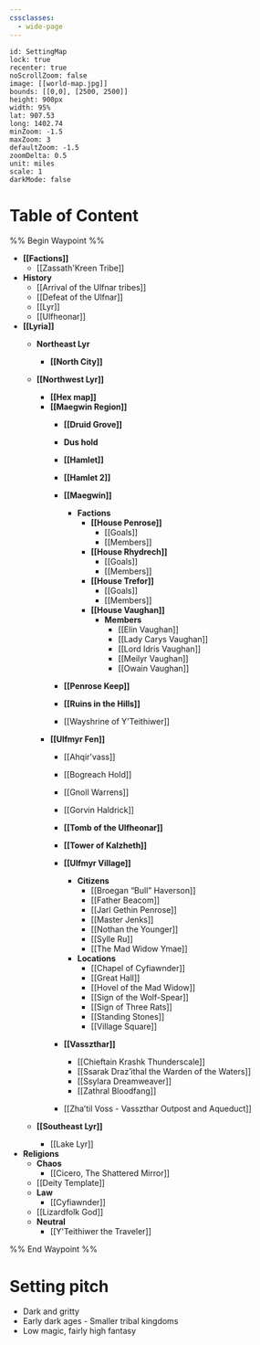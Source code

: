 ```yaml
---
cssclasses:
  - wide-page
---
```

```leaflet  
id: SettingMap
lock: true  
recenter: true  
noScrollZoom: false  
image: [[world-map.jpg]]  
bounds: [[0,0], [2500, 2500]]
height: 900px  
width: 95%  
lat: 907.53  
long: 1402.74 
minZoom: -1.5  
maxZoom: 3  
defaultZoom: -1.5  
zoomDelta: 0.5  
unit: miles  
scale: 1  
darkMode: false  
```

# Table of Content
%% Begin Waypoint %%
- **[[Factions]]**
	- [[Zassath'Kreen Tribe]]
- **History**
	- [[Arrival of the Ulfnar tribes]]
	- [[Defeat of the Ulfnar]]
	- [[Lyr]]
	- [[Ulfheonar]]
- **[[Lyria]]**
	- **Northeast Lyr**
		- **[[North City]]**

	- **[[Northwest Lyr]]**
		- **[[Hex map]]**
		- **[[Maegwin Region]]**
			- **[[Druid Grove]]**

			- **Dus hold**

			- **[[Hamlet]]**

			- **[[Hamlet 2]]**

			- **[[Maegwin]]**
				- **Factions**
					- **[[House Penrose]]**
						- [[Goals]]
						- [[Members]]
					- **[[House Rhydrech]]**
						- [[Goals]]
						- [[Members]]
					- **[[House Trefor]]**
						- [[Goals]]
						- [[Members]]
					- **[[House Vaughan]]**
						- **Members**
							- [[Elin Vaughan]]
							- [[Lady Carys Vaughan]]
							- [[Lord Idris Vaughan]]
							- [[Meilyr Vaughan]]
							- [[Owain Vaughan]]
			- **[[Penrose Keep]]**

			- **[[Ruins in the Hills]]**

			- [[Wayshrine of Y'Teithiwer]]
		- **[[Ulfmyr Fen]]**
			- [[Ahqir'vass]]
			- [[Bogreach Hold]]
			- [[Gnoll Warrens]]
			- [[Gorvin Haldrick]]
			- **[[Tomb of the Ulfheonar]]**

			- **[[Tower of Kalzheth]]**

			- **[[Ulfmyr Village]]**
				- **Citizens**
					- [[Broegan “Bull” Haverson]]
					- [[Father Beacom]]
					- [[Jarl Gethin Penrose]]
					- [[Master Jenks]]
					- [[Nothan the Younger]]
					- [[Sylle Ru]]
					- [[The Mad Widow Ymae]]
				- **Locations**
					- [[Chapel of Cyfiawnder]]
					- [[Great Hall]]
					- [[Hovel of the Mad Widow]]
					- [[Sign of the Wolf-Spear]]
					- [[Sign of Three Rats]]
					- [[Standing Stones]]
					- [[Village Square]]
			- **[[Vasszthar]]**
				- [[Chieftain Krashk Thunderscale]]
				- [[Ssarak Draz’ithal the Warden of the Waters]]
				- [[Ssylara Dreamweaver]]
				- [[Zathral Bloodfang]]
			- [[Zha’til Voss - Vasszthar Outpost and Aqueduct]]
	- **[[Southeast Lyr]]**
		- [[Lake Lyr]]
- **Religions**
	- **Chaos**
		- [[Cicero, The Shattered Mirror]]
	- [[Deity Template]]
	- **Law**
		- [[Cyfiawnder]]
	- [[Lizardfolk God]]
	- **Neutral**
		- [[Y'Teithiwer the Traveler]]

%% End Waypoint %%


# Setting pitch
- Dark and gritty
- Early dark ages - Smaller tribal kingdoms
- Low magic, fairly high fantasy